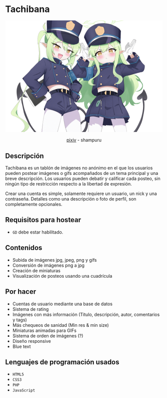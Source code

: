 # Tachibana
![](resources/banner.png)
<div align="center">
<a href="https://www.pixiv.net/en/artworks/117630077")>pixiv</a> - shampuru
</div>

## Descripción
Tachibana es un tablón de imágenes no anónimo en el que los usuarios pueden postear imágenes o gifs acompañados de un tema principal y una breve descripción.
Los usuarios pueden debatir y calificar cada posteo, sin ningún tipo de restricción respecto a la libertad de expresión.

Crear una cuenta es simple, solamente requiere un usuario, un nick y una contraseña. Detalles como una descripción o foto de perfil, son completamente opcionales. 

## Requisitos para hostear
- ```GD``` debe estar habilitado.

## Contenidos
- Subida de imágenes jpg, jpeg, png y gifs
- Conversión de imágenes png a jpg
- Creación de miniaturas
- Visualización de posteos usando una cuadrícula 

## Por hacer
- Cuentas de usuario mediante una base de datos
- Sistema de rating
- Imágenes con más información (Título, descripción, autor, comentarios y tags)
- Más chequeos de sanidad (Min res & min size)
- Miniaturas animadas para GIFs
- Sistema de orden de imágenes (?)
- Diseño responsive
- Blue text

## Lenguajes de programación usados
- ```HTML5```
- ```CSS3```
- ```PHP```
- ```JavaScript```

